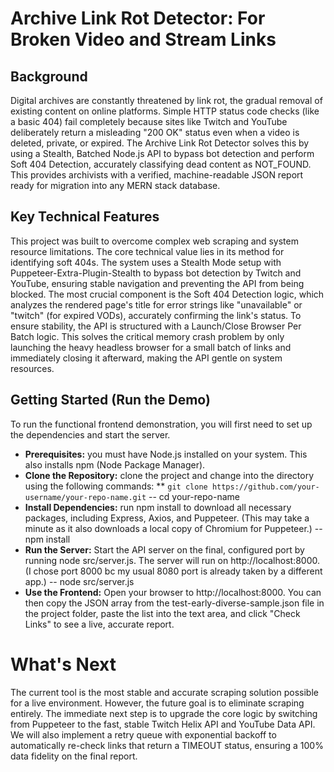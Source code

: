 # Archive Link Rot Detector: For Broken Video and Stream Links

## Background
Digital archives are constantly threatened by link rot, the gradual removal of existing content on online platforms. Simple HTTP status code checks (like a basic 404) fail completely because sites like Twitch and YouTube deliberately return a misleading "200 OK" status even when a video is deleted, private, or expired. The Archive Link Rot Detector solves this by using a Stealth, Batched Node.js API to bypass bot detection and perform Soft 404 Detection, accurately classifying dead content as NOT_FOUND. This provides archivists with a verified, machine-readable JSON report ready for migration into any MERN stack database.

## Key Technical Features
This project was built to overcome complex web scraping and system resource limitations. The core technical value lies in its method for identifying soft 404s. The system uses a Stealth Mode setup with Puppeteer-Extra-Plugin-Stealth to bypass bot detection by Twitch and YouTube, ensuring stable navigation and preventing the API from being blocked. The most crucial component is the Soft 404 Detection logic, which analyzes the rendered page's title for error strings like "unavailable" or "twitch" (for expired VODs), accurately confirming the link's status. To ensure stability, the API is structured with a Launch/Close Browser Per Batch logic. This solves the critical memory crash problem by only launching the heavy headless browser for a small batch of links and immediately closing it afterward, making the API gentle on system resources.

## Getting Started (Run the Demo)
To run the functional frontend demonstration, you will first need to set up the dependencies and start the server.

- **Prerequisites:** you must have Node.js installed on your system. This also installs npm (Node Package Manager).
- **Clone the Repository:** clone the project and change into the directory using the following commands:
** ```git clone https://github.com/your-username/your-repo-name.git```
-- cd your-repo-name
- **Install Dependencies:** run npm install to download all necessary packages, including Express, Axios, and Puppeteer. (This may take a minute as it also downloads a local copy of Chromium for Puppeteer.)
-- npm install
- **Run the Server:** Start the API server on the final, configured port by running node src/server.js. The server will run on http://localhost:8000. (I chose port 8000 bc my usual 8080 port is already taken by a different app.)
-- node src/server.js
- **Use the Frontend:** Open your browser to http://localhost:8000. You can then copy the JSON array from the test-early-diverse-sample.json file in the project folder, paste the list into the text area, and click "Check Links" to see a live, accurate report.

# What's Next
The current tool is the most stable and accurate scraping solution possible for a live environment. However, the future goal is to eliminate scraping entirely. The immediate next step is to upgrade the core logic by switching from Puppeteer to the fast, stable Twitch Helix API and YouTube Data API. We will also implement a retry queue with exponential backoff to automatically re-check links that return a TIMEOUT status, ensuring a 100% data fidelity on the final report.
